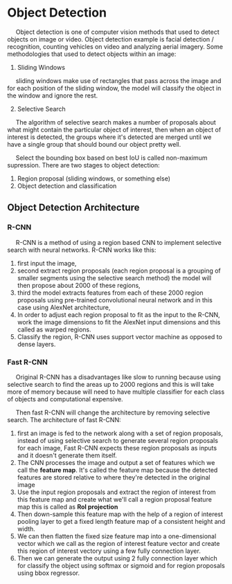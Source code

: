# Object Detection

&nbsp;&nbsp;&nbsp;&nbsp; Object detection is one of computer vision methods that used to detect objects on image or video. Object detection example is facial detection / recognition, counting vehicles on video and analyzing aerial imagery. Some methodologies that used to detect objects within an image:

1. Sliding Windows

&nbsp;&nbsp;&nbsp;&nbsp; sliding windows make use of rectangles that pass across the image and for each position of the sliding window, the model will classify the object in the window and ignore the rest.

2. Selective Search

&nbsp;&nbsp;&nbsp;&nbsp; The algorithm of selective search makes a number of proposals about what might contain the particular object of interest, then when an object of interest is detected, the groups where it's detected are merged until we have a single group that should bound our object pretty well.

&nbsp;&nbsp;&nbsp;&nbsp; Select the bounding box based on best IoU is called non-maximum supression. There are two stages to object detection:

1. Region proposal (sliding windows, or something else)
2. Object detection and classification

## Object Detection Architecture

### R-CNN

&nbsp;&nbsp;&nbsp;&nbsp; R-CNN is a method of using a region based CNN to implement selective search with neural networks. R-CNN works like this: 
1. first input the image, 
2. second extract region proposals (each region proposal is a grouping of smaller segments using the selective search method) the model will then propose about 2000 of these regions, 
3. third the model extracts features from each of these 2000 region proposals using pre-trained convolutional neural network and in this case using AlexNet architecture,
4. In order to adjust each region proposal to fit as the input to the R-CNN, work the image dimensions to fit the AlexNet input dimensions and this called as warped regions.
5. Classify the region, R-CNN uses support vector machine as opposed to dense layers.

### Fast R-CNN

&nbsp;&nbsp;&nbsp;&nbsp; Original R-CNN has a disadvantages like slow to running because using selective search to find the areas up to 2000 regions and this is will take more of memory because will need to have multiple classifier for each class of objects and computational expensive. 

&nbsp;&nbsp;&nbsp;&nbsp; Then fast R-CNN will change the architecture by removing selective search. The architecture of fast R-CNN:

1. first an image is fed to the network along with a set of region proposals, instead of using selective search to generate several region proposals for each image, Fast R-CNN expects these region proposals as inputs and it doesn't generate them itself.
2. The CNN processes the image and output a set of features which we call the **feature map**. It's called the feature map because the detected features are stored relative to where they're detected in the original image
3. Use the input region proposals and extract the region of interest from this feature map and create what we'll call a region proposal feature map this is called as **RoI projection**
4. Then down-sample this feature map with the help of a region of interest pooling layer to get a fixed length feature map of a consistent height and width.
5. We can then flatten the fixed size feature map into a one-dimensional vector which we call as the region of interest feature vector and create this region of interest vectory using a few fully connection layer.
6. Then we can generate the output using 2 fully connection layer which for classify the object using softmax or sigmoid and for region proposals using bbox regressor.